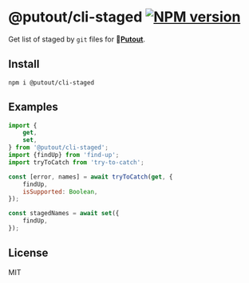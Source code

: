 # @putout/cli-staged [![NPM version][NPMIMGURL]][NPMURL]

[NPMIMGURL]: https://img.shields.io/npm/v/@putout/cli-staged.svg?style=flat&longCache=true
[NPMURL]: https://npmjs.org/package/@putout/cli-staged "npm"

Get list of staged by `git` files for 🐊[**Putout**](https://github.com/coderaiser/putout).

## Install

```
npm i @putout/cli-staged
```

## Examples

```js
import {
    get,
    set,
} from '@putout/cli-staged';
import {findUp} from 'find-up';
import tryToCatch from 'try-to-catch';

const [error, names] = await tryToCatch(get, {
    findUp,
    isSupported: Boolean,
});

const stagedNames = await set({
    findUp,
});
```

## License

MIT
